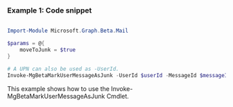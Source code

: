 ### Example 1: Code snippet

```powershell

Import-Module Microsoft.Graph.Beta.Mail

$params = @{
	moveToJunk = $true
}

# A UPN can also be used as -UserId.
Invoke-MgBetaMarkUserMessageAsJunk -UserId $userId -MessageId $messageId -BodyParameter $params

```
This example shows how to use the Invoke-MgBetaMarkUserMessageAsJunk Cmdlet.

